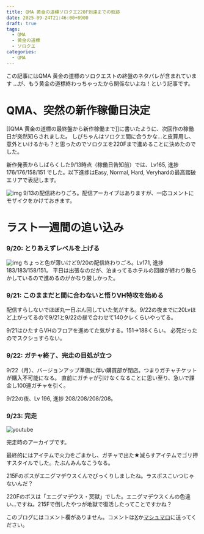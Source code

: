 ```yaml
---
title: QMA 黄金の道標ソロクエ220F到達までの軌跡
date: 2025-09-24T21:46:00+0900
draft: true
tags:
  - QMA
  - 黄金の道標
  - ソロクエ
categories:
  - QMA
---
```

この記事にはQMA 黄金の道標のソロクエストの終盤のネタバレが含まれています
…が、もう黄金の道標終わっちゃったから関係ないよね！という記事です。

# QMA、突然の新作稼働日決定

[[QMA 黄金の道標の最終盤から新作稼働まで]]に書いたように、次回作の稼働日が突然知らされました。
しぴちゃんはソロクエ間に合うかな…と皮算用し、意外といけるかも？と思ったのでソロクエを220Fまで進めることに決めたのでした。

新作発表からしばらくした9/13時点（稼働日告知前）では、Lv165, 進捗176/176/158/151 でした。以下進捗はEasy, Normal, Hard, Veryhardの最高踏破エリアで表記します。

![img](https://lh3.googleusercontent.com/d/1tQ-7kqGPr-p_dj9j57-AlW6OIML25TDw)
9/13の配信終わりごろ。配信アーカイブはありますが、一応コメントにモザイクをかけておきます。

# ラスト一週間の追い込み

### 9/20: とりあえずレベルを上げる

![img](https://lh3.googleusercontent.com/d/1X9fmf4BvQiFp9419C196pds6Jc_epQJ6)
ちょっと色が薄いけど9/20の配信終わりごろ。Lv171, 進捗183/183/158/151。
平日は出張なのだが、泊まってるホテルの回線が終わり散らかしているので進めるのがかなり厳しかった。

### 9/21: このままだと間に合わないと悟りVH特攻を始める

配信すらしないでほぼ丸一日ぶん回していた気がする。9/22の夜までに20Lvほど上がってるので9/21と9/22の昼で合わせて140クレくらいやってる。

9/21はひたすらVHのフロアを進めてた気がする。151→188くらい。
必死だったのでスクショすらない。

### 9/22: ガチャ終了、完走の目処が立つ

9/22（月）、バージョンアップ準備に伴い購買部が閉店。つまりガチャチケットが購入不可能になる。
直前にガチャが引けなくなることに思い至り、急いで課金し100連ガチャを引く。

9/22の夜、Lv 196, 進捗 208/208/208/208。


### 9/23: 完走

![youtube](https://www.youtube.com/live/RP4T6JC2n1E?si=9UjxiZGCFYgRKTHK)

完走時のアーカイブです。

最終的にはアイテムで火力をごまかし、ガチャで出た★減らすアイテムでゴリ押すスタイルでした。たぶんみんなこうなる。

215Fのボスがエニグマデウスくんでびっくりしましたね。ラスボスこいつじゃないんだ？

220Fのボスは「エニグマデウス・冥獄」でした。エニグマデウスくんの色違い…ですね。215Fで倒したやつが地獄で復活したってことですかね？

このブログにはコメント欄がありません。コメントは[X](https://x.com/CPPP_CPchan)か[マシュマロ](https://marshmallow-qa.com/qeesq0ftfry6tne)に送ってください。